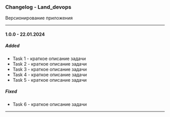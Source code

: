 

### Changelog - Land_devops
Версионирование приложения 

---
#### 1.0.0 - 22.01.2024 
##### Added 
 - Task 1 - краткое описание задачи
 - Task 2 - краткое описание задачи
 - Task 3 - краткое описание задачи
 - Task 4 - краткое описание задачи
 - Task 5 - краткое описание задачи 
##### Fixed 
- Task 6 - краткое описание задачи
---